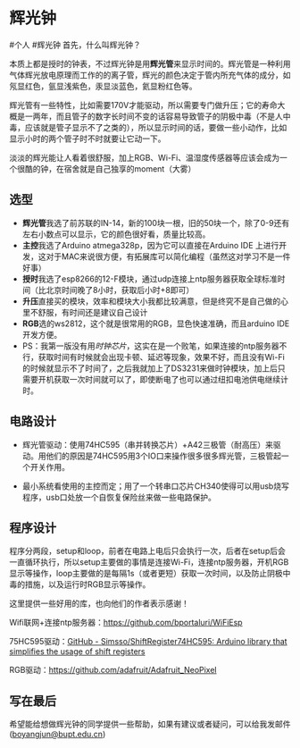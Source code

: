 # 辉光钟
#个人 #辉光钟
首先，什么叫辉光钟？

本质上都是授时的钟表，不过辉光钟是用**辉光管**来显示时间的。辉光管是一种利用气体辉光放电原理而工作的的离子管，辉光的颜色决定于管内所充气体的成分，如氖显红色，氩显浅紫色，汞显淡蓝色，氦显粉红色等。

辉光管有一些特性，比如需要170V才能驱动，所以需要专门做升压；它的寿命大概是一两年，而且管子的数字长时间不变的话容易导致管子的阴极中毒（不是人中毒，应该就是管子显示不了之类的），所以显示时间的话，要做一些小动作，比如显示小时的两个管子时不时就要让它动一下。

淡淡的辉光能让人看着很舒服，加上RGB、Wi-Fi、温湿度传感器等应该会成为一个很酷的钟，在宿舍就是自己独享的moment（大雾）

## 选型
* **辉光管**我选了前苏联的IN-14，新的100块一根，旧的50块一个，除了0-9还有左右小数点可以显示，它的颜色很好看，质量比较高。
* **主控**我选了Arduino atmega328p，因为它可以直接在Arduino IDE 上进行开发，这对于MAC来说很方便，有拓展库可以简化编程（虽然这对学习不是一件好事）
* **授时**我选了esp8266的12-F模块，通过udp连接上ntp服务器获取全球标准时间（比北京时间晚了8小时，获取后小时+8即可）
* **升压**直接买的模块，效率和模块大小我都比较满意，但是终究不是自己做的心里不舒服，有时间还是建议自己设计
* **RGB**选的ws2812，这个就是很常用的RGB，显色快速准确，而且arduino IDE开发方便。
* PS：我第一版没有用*时钟芯片*，这实在是一个败笔，如果连接的ntp服务器不行，获取时间有时候就会出现卡顿、延迟等现象，效果不好，而且没有Wi-Fi的时候就显示不了时间了，之后我就加上了DS3231来做时钟模块，加上后只需要开机获取一次时间就可以了，即使断电了也可以通过纽扣电池供电继续计时。

## 电路设计
* 辉光管驱动：使用74HC595（串并转换芯片）+A42三极管（耐高压）来驱动。用他们的原因是74HC595用3个IO口来操作很多很多辉光管，三极管起一个开关作用。

* 最小系统看使用的主控而定；用了一个转串口芯片CH340使得可以用usb烧写程序，usb口处放一个自恢复保险丝来做一些电路保护。

## 程序设计
程序分两段，setup和loop，前者在电路上电后只会执行一次，后者在setup后会一直循环执行，所以setup主要做的事情是连接Wi-Fi，连接ntp服务器，开机RGB显示等操作，loop主要做的是每隔1s（或者更短）获取一次时间，以及防止阴极中毒的措施，以及运行时RGB显示等操作。

这里提供一些好用的库，也向他们的作者表示感谢！

Wifi联网+连接ntp服务器：https://github.com/bportaluri/WiFiEsp

75HC595驱动：[GitHub - Simsso/ShiftRegister74HC595: Arduino library that simplifies the usage of shift registers](https://github.com/Simsso/ShiftRegister74HC595)

RGB驱动：https://github.com/adafruit/Adafruit_NeoPixel

## 写在最后
希望能给想做辉光钟的同学提供一些帮助，如果有建议或者疑问，可以给我发邮件(boyangjun@bupt.edu.cn)
